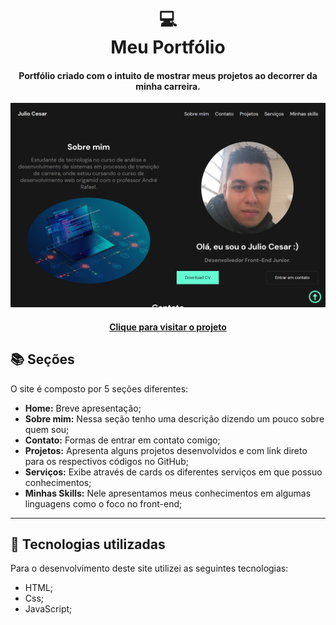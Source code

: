 <h1 align="center">
  💻<br>Meu Portfólio
</h1>

<h4 align="center">
  Portfólio criado com o intuito de mostrar meus projetos ao decorrer da minha carreira.
</h4>

![Resultado final do projeto](assets/imagem-site.png)

<h4 align="center"><a href="https://juliocesarj.github.io/Portifolio/">Clique para visitar o projeto</a></h4>

## 📚 Seções
O site é composto por 5 seções diferentes:

- **Home:** Breve apresentação;
- **Sobre mim:** Nessa seção tenho uma descrição dizendo um pouco sobre quem sou;
- **Contato:** Formas de entrar em contato comigo;
- **Projetos:** Apresenta alguns projetos desenvolvidos e com link direto para os respectivos códigos no GitHub;
- **Serviços:** Exibe através de cards os diferentes serviços em que possuo conhecimentos;
- **Minhas Skills:** Nele apresentamos meus conhecimentos em algumas linguagens como o foco no front-end;

---

## 💼 Tecnologias utilizadas
Para o desenvolvimento deste site utilizei as seguintes tecnologias:

- HTML;
- Css;
- JavaScript;
